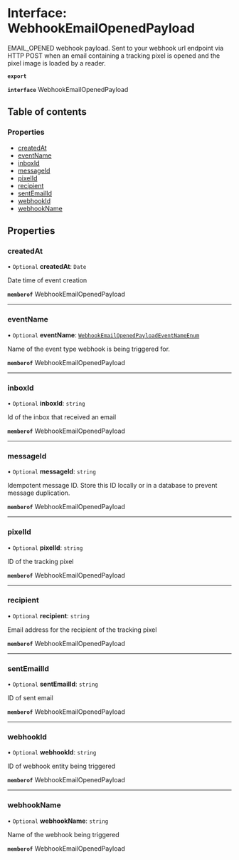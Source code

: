 # Interface: WebhookEmailOpenedPayload

EMAIL_OPENED webhook payload. Sent to your webhook url endpoint via HTTP POST when an email containing a tracking pixel is opened and the pixel image is loaded by a reader.

**`export`**

**`interface`** WebhookEmailOpenedPayload

## Table of contents

### Properties

- [createdAt](WebhookEmailOpenedPayload.md#createdat)
- [eventName](WebhookEmailOpenedPayload.md#eventname)
- [inboxId](WebhookEmailOpenedPayload.md#inboxid)
- [messageId](WebhookEmailOpenedPayload.md#messageid)
- [pixelId](WebhookEmailOpenedPayload.md#pixelid)
- [recipient](WebhookEmailOpenedPayload.md#recipient)
- [sentEmailId](WebhookEmailOpenedPayload.md#sentemailid)
- [webhookId](WebhookEmailOpenedPayload.md#webhookid)
- [webhookName](WebhookEmailOpenedPayload.md#webhookname)

## Properties

### createdAt

• `Optional` **createdAt**: `Date`

Date time of event creation

**`memberof`** WebhookEmailOpenedPayload

___

### eventName

• `Optional` **eventName**: [`WebhookEmailOpenedPayloadEventNameEnum`](../enums/WebhookEmailOpenedPayloadEventNameEnum.md)

Name of the event type webhook is being triggered for.

**`memberof`** WebhookEmailOpenedPayload

___

### inboxId

• `Optional` **inboxId**: `string`

Id of the inbox that received an email

**`memberof`** WebhookEmailOpenedPayload

___

### messageId

• `Optional` **messageId**: `string`

Idempotent message ID. Store this ID locally or in a database to prevent message duplication.

**`memberof`** WebhookEmailOpenedPayload

___

### pixelId

• `Optional` **pixelId**: `string`

ID of the tracking pixel

**`memberof`** WebhookEmailOpenedPayload

___

### recipient

• `Optional` **recipient**: `string`

Email address for the recipient of the tracking pixel

**`memberof`** WebhookEmailOpenedPayload

___

### sentEmailId

• `Optional` **sentEmailId**: `string`

ID of sent email

**`memberof`** WebhookEmailOpenedPayload

___

### webhookId

• `Optional` **webhookId**: `string`

ID of webhook entity being triggered

**`memberof`** WebhookEmailOpenedPayload

___

### webhookName

• `Optional` **webhookName**: `string`

Name of the webhook being triggered

**`memberof`** WebhookEmailOpenedPayload

